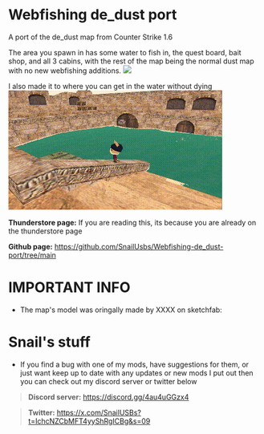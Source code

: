   # Webfishing de_dust port
A port of the de_dust map from Counter Strike 1.6


The area you spawn in has some water to fish in, the quest board, bait shop, and all 3 cabins, with the rest of the map being the normal dust map with no new webfishing additions.
![](https://github.com/FroggosOrbit/Snails-Webfishing-Menu/blob/main/Menu.gif)

I also made it to where you can get in the water without dying
![](https://github.com/SnailUsbs/Webfishing-de_dust-port/blob/main/de_dust%20showcase/Dust_water.gif)

**Thunderstore page:** If you are reading this, its because you are already on the thunderstore page 

**Github page:** https://github.com/SnailUsbs/Webfishing-de_dust-port/tree/main

# IMPORTANT INFO

- The map's model was oringally made by XXXX on sketchfab: 

# Snail's stuff

- If you find a bug with one of my mods, have suggestions for them, or just want keep up to date with any updates or new mods I put out then you can check out my discord server or twitter below

> **Discord server:** https://discord.gg/4au4uGGzx4

> **Twitter:** https://x.com/SnailUSBs?t=IchcNZCbMFT4yyShRgICBg&s=09
